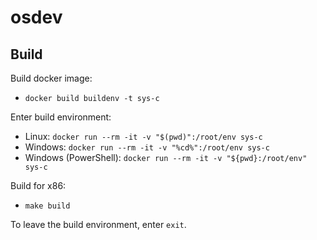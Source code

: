 # osdev


## Build

Build docker image:
 - `docker build buildenv -t sys-c`

Enter build environment:
 - Linux: `docker run --rm -it -v "$(pwd)":/root/env sys-c`
 - Windows: `docker run --rm -it -v "%cd%":/root/env sys-c`
 - Windows (PowerShell): `docker run --rm -it -v "${pwd}:/root/env" sys-c`

Build for x86:
 - `make build`

To leave the build environment, enter `exit`.
